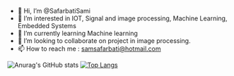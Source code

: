 - 👋 Hi, I’m @SafarbatiSami
- 👀 I’m interested in IOT, Signal and image processing, Machine Learning, Embedded Systems
- 🌱 I’m currently learning Machine learning
- 💞️ I’m looking to collaborate on project in image processing.
- 📫 How to reach me : samsafarbati@hotmail.com

<!---
SafarbatiSami/SafarbatiSami is a ✨ special ✨ repository because its `README.md` (this file) appears on your GitHub profile.
You can click the Preview link to take a look at your changes.
--->
![Anurag's GitHub stats](https://github-readme-stats.vercel.app/api?username=SafarbatiSami&show_icons=true&theme=gruvbox)
[![Top Langs](https://github-readme-stats.vercel.app/api/top-langs/?username=SafarbatiSami&layout=compact)](https://github.com/anuraghazra/github-readme-stats)
 
